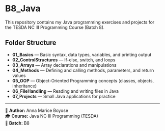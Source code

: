 # B8_Java

This repository contains my Java programming exercises and projects for the TESDA NC III Programming Course (Batch 8).

## Folder Structure
- **01_Basics** — Basic syntax, data types, variables, and printing output  
- **02_ControlStructures** — If-else, switch, and loops  
- **03_Arrays** — Array declarations and manipulations  
- **04_Methods** — Defining and calling methods, parameters, and return values  
- **05_OOP** — Object-Oriented Programming concepts (classes, objects, inheritance)  
- **06_FileHandling** — Reading and writing files in Java  
- **07_Projects** — Small Java applications for practice  

---

📘 **Author:** Anna Marice Boyose  
🎓 **Course:** Java NC III Programming (TESDA)  
📅 **Batch:** B8  
